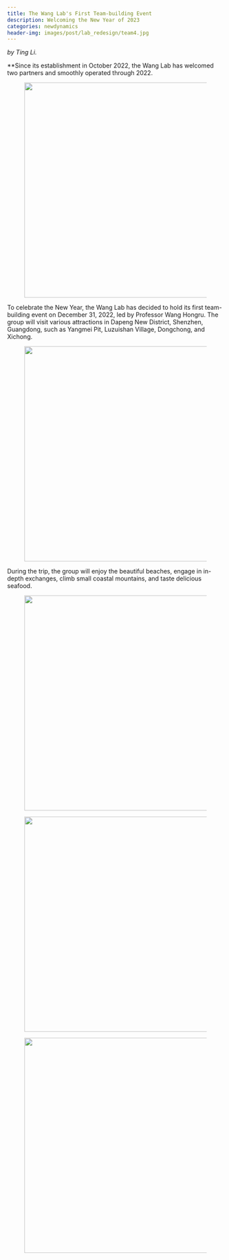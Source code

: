 ```yaml
---
title: The Wang Lab's First Team-building Event
description: Welcoming the New Year of 2023
categories: newdynamics
header-img: images/post/lab_redesign/team4.jpg
---
```

*by Ting Li.*

**Since its establishment in October 2022, the Wang Lab has welcomed two partners and smoothly operated through 2022.

<figure><center>
  <img width="500" src="{{site.baseurl}}/images/post/lab_redesign/team1.jpg" data-action="zoom">
</center></figure>

To celebrate the New Year, the Wang Lab has decided to hold its first team-building event on December 31, 2022, led by Professor Wang Hongru. 
The group will visit various attractions in Dapeng New District, Shenzhen, Guangdong, such as Yangmei Pit, Luzuishan Village, Dongchong, and Xichong.

<figure><center>
  <img width="500" src="{{site.baseurl}}/images/post/lab_redesign/team4.jpg" data-action="zoom">
</center></figure>

During the trip, the group will enjoy the beautiful beaches, engage in in-depth exchanges, climb small coastal mountains, and taste delicious seafood.

<figure><center>
  <img width="500" src="{{site.baseurl}}/images/post/lab_redesign/team3" data-action="zoom">
</center></figure>

<figure><center>
  <img width="500" src="{{site.baseurl}}/images/post/lab_redesign/team5" data-action="zoom">
</center></figure>

<figure><center>
  <img width="500" src="{{site.baseurl}}/images/post/lab_redesign/team2" data-action="zoom">
</center></figure>
